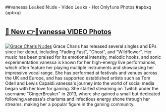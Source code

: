 ##vanessa Le𝚊ked N𝚞de - Video Le𝚊ks - Hot Onlyf𝚊ns Photos #apbxq (apbxq)

# <h2><a href="https://mediaupload.pro?title=vanessa&ref=9FEB">🔗 New 👉🔴vanessa VIDEO Photos</a></h2>

[![Grace Charis N𝚞des](https://i.imgur.com/rIISA9y.gif)](https://mediaupload.pro?title=vanessa&ref=9FEB)
Grace Charis has released several singles and EPs since her debut, including "Fading Fast", "Ghost", and "Wildflower". Her music has been praised for its emotional intensity, melodic hooks, and sonic experimentation.vanessa is known for her high-energy live performances, which often feature her playing multiple instruments and showcasing her impressive vocal range. She has performed at festivals and venues across the UK and Europe, and has supported established artists such as Tom Odell and Lewis Capaldi.vanessa's journey into the world of social media began with her love for gaming. She started streaming on Twitch under the username "GingerBreaker" in 2013, where she gained a small but dedicated following.vanessa's charisma and infectious energy shone through her streams, making her a popular figure in the gaming community.